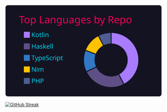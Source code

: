 [![](https://raw.githubusercontent.com/sanao1006/sanao1006/master/profile-summary-card-output/2077/1-repos-per-language.svg)](https://github.com/vn7n24fzkq/github-profile-summary-cards)   

[![GitHub Streak](https://streak-stats.demolab.com/?user=sanao1006&theme=dark)](https://git.io/streak-stats)
